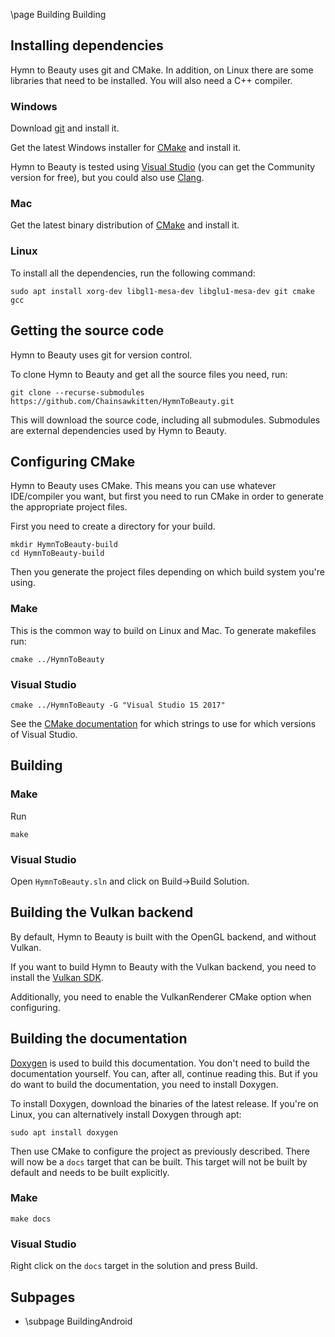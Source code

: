\page Building Building

## Installing dependencies
Hymn to Beauty uses git and CMake. In addition, on Linux there are some libraries that need to be installed. You will also need a C++ compiler.

### Windows
Download [git](https://git-scm.com/download/win) and install it.

Get the latest Windows installer for [CMake](https://cmake.org/download/) and install it.

Hymn to Beauty is tested using [Visual Studio](https://visualstudio.microsoft.com/) (you can get the Community version for free), but you could also use [Clang](https://clang.llvm.org/).

### Mac
Get the latest binary distribution of [CMake](https://cmake.org/download/) and install it.

### Linux
To install all the dependencies, run the following command:

```
sudo apt install xorg-dev libgl1-mesa-dev libglu1-mesa-dev git cmake gcc
```

## Getting the source code
Hymn to Beauty uses git for version control.

To clone Hymn to Beauty and get all the source files you need, run:
```
git clone --recurse-submodules https://github.com/Chainsawkitten/HymnToBeauty.git
```

This will download the source code, including all submodules. Submodules are external dependencies used by Hymn to Beauty.

## Configuring CMake
Hymn to Beauty uses CMake. This means you can use whatever IDE/compiler you want, but first you need to run CMake in order to generate the appropriate project files.

First you need to create a directory for your build.

```
mkdir HymnToBeauty-build
cd HymnToBeauty-build
```

Then you generate the project files depending on which build system you're using.

### Make
This is the common way to build on Linux and Mac. To generate makefiles run:
```
cmake ../HymnToBeauty 
```

### Visual Studio
```
cmake ../HymnToBeauty -G "Visual Studio 15 2017"
```

See the [CMake documentation](https://cmake.org/cmake/help/latest/manual/cmake-generators.7.html#visual-studio-generators) for which strings to use for which versions of Visual Studio.

## Building

### Make
Run
```
make
```

### Visual Studio
Open `HymnToBeauty.sln` and click on Build->Build Solution.

## Building the Vulkan backend
By default, Hymn to Beauty is built with the OpenGL backend, and without Vulkan.

If you want to build Hymn to Beauty with the Vulkan backend, you need to install the [Vulkan SDK](https://vulkan.lunarg.com/).

Additionally, you need to enable the VulkanRenderer CMake option when configuring.

## Building the documentation
[Doxygen](https://www.doxygen.nl/index.html) is used to build this documentation. You don't need to build the documentation yourself. You can, after all, continue reading this. But if you do want to build the documentation, you need to install Doxygen.

To install Doxygen, download the binaries of the latest release. If you're on Linux, you can alternatively install Doxygen through apt:
```
sudo apt install doxygen
```

Then use CMake to configure the project as previously described. There will now be a `docs` target that can be built. This target will not be built by default and needs to be built explicitly.

### Make
```
make docs
```

### Visual Studio
Right click on the `docs` target in the solution and press Build.

## Subpages
 - \subpage BuildingAndroid
